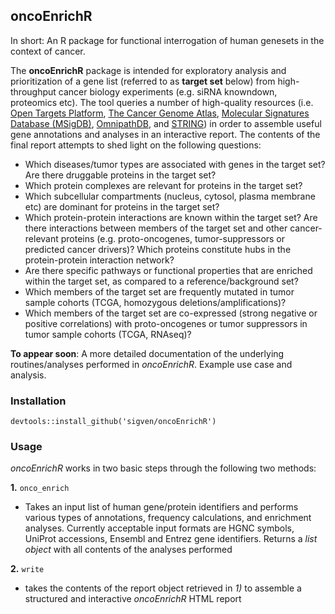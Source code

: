 ## oncoEnrichR

In short: An R package for functional interrogation of human genesets in the context of cancer.

The **oncoEnrichR** package is intended for exploratory analysis and prioritization of a gene list (referred to as **target set** below) from high-throughput cancer biology experiments (e.g. siRNA knowndown, proteomics etc). The tool queries a number of high-quality resources (i.e. [Open Targets Platform](https://targetvalidation.org), [The Cancer Genome Atlas](https://portal.gdc.cancer.gov/), [Molecular Signatures Database (MSigDB)](http://software.broadinstitute.org/gsea/msigdb/index.jsp), [OmnipathDB](http://omnipathdb.org), and [STRING](https://string-db.org)) in order to assemble useful gene annotations and analyses in an interactive report. The contents of the final report attempts to shed light on the following questions:

  * Which diseases/tumor types are associated with genes in the target set? Are there druggable proteins in the target set?
  * Which protein complexes are relevant for proteins in the target set?
  * Which subcellular compartments (nucleus, cytosol, plasma membrane etc) are dominant for proteins in the target set?
  * Which protein-protein interactions are known within the target set? Are there interactions between members of the target set and other cancer-relevant proteins (e.g. proto-oncogenes, tumor-suppressors or predicted cancer drivers)? Which proteins constitute hubs in the protein-protein interaction network?
  * Are there specific pathways or functional properties that are enriched within the target set, as compared to a reference/background set?
  * Which members of the target set are frequently mutated in tumor sample cohorts (TCGA, homozygous deletions/amplifications)?
  * Which members of the target set are co-expressed (strong negative or positive correlations) with proto-oncogenes or tumor suppressors in tumor sample cohorts (TCGA, RNAseq)?

**To appear soon**: A more detailed documentation of the underlying routines/analyses performed in _oncoEnrichR_. Example use case and analysis.

### Installation

`devtools::install_github('sigven/oncoEnrichR')`

### Usage

_oncoEnrichR_ works in two basic steps through the following two methods:

   __1.__ `onco_enrich`
  * Takes an input list of human gene/protein identifiers and performs various types of annotations, frequency calculations, and enrichment analyses. Currently acceptable input formats are HGNC symbols, UniProt accessions, Ensembl and Entrez gene identifiers. Returns a *list object* with all contents of the analyses performed

  __2.__ `write`

* takes the contents of the report object retrieved in _1)_ to assemble a structured and interactive _oncoEnrichR_ HTML report
